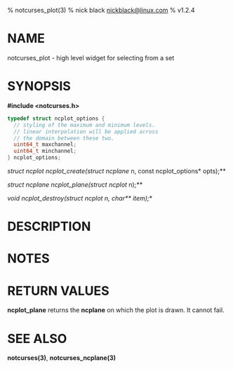 % notcurses_plot(3)
% nick black <nickblack@linux.com>
% v1.2.4

# NAME

notcurses_plot - high level widget for selecting from a set

# SYNOPSIS

**#include <notcurses.h>**

```c
typedef struct ncplot_options {
  // styling of the maximum and minimum levels.
  // linear interpolation will be applied across
  // the domain between these two.
  uint64_t maxchannel;
  uint64_t minchannel;
} ncplot_options;
```

**struct ncplot* ncplot_create(struct ncplane* n, const ncplot_options* opts);**

**struct ncplane* ncplot_plane(struct ncplot* n);**

**void ncplot_destroy(struct ncplot* n, char\*\* item);**

# DESCRIPTION

# NOTES

# RETURN VALUES

**ncplot_plane** returns the **ncplane** on which the plot is drawn. It cannot
fail.

# SEE ALSO

**notcurses(3)**,
**notcurses_ncplane(3)**
